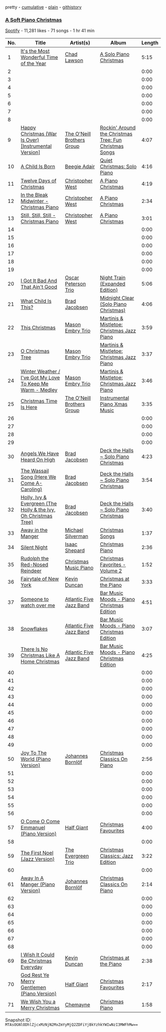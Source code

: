 pretty - [cumulative](/playlists/cumulative/7J8HlMdOq82WJAU6JmhR5d.md) - [plain](/playlists/plain/7J8HlMdOq82WJAU6JmhR5d) - [githistory](https://github.githistory.xyz/mackorone/spotify-playlist-archive/blob/main/playlists/plain/7J8HlMdOq82WJAU6JmhR5d)

### [A Soft Piano Christmas](https://open.spotify.com/playlist/7J8HlMdOq82WJAU6JmhR5d)

> 

[Spotify](https://open.spotify.com/user/spotify) - 11,281 likes - 71 songs - 1 hr 41 min

| No. | Title | Artist(s) | Album | Length |
|---|---|---|---|---|
| 1 | [It's the Most Wonderful Time of the Year](https://open.spotify.com/track/2JPjsCvn379yvhrQ3Mdlfv) | [Chad Lawson](https://open.spotify.com/artist/72uoxerTvAd7x3cbfYmNc8) | [A Solo Piano Christmas](https://open.spotify.com/album/2bG3qQqkhWssPLeGtEwvzY) | 5:15 |
| 2 | [](https://open.spotify.com/track/4bLV6dcjnHejKFKUm2lShe) | [](https://open.spotify.com/artist/0LyfQWJT6nXafLPZqxe9Of) | [](https://open.spotify.com/album/5NVZvHywOX33YAOZduxxCI) | 0:00 |
| 3 | [](https://open.spotify.com/track/6svYbhJNpBNGMABD4aXD3n) | [](https://open.spotify.com/artist/0LyfQWJT6nXafLPZqxe9Of) | [](https://open.spotify.com/album/5NVZvHywOX33YAOZduxxCI) | 0:00 |
| 4 | [](https://open.spotify.com/track/7LjZkTF371GIY71RNcBhhn) | [](https://open.spotify.com/artist/0LyfQWJT6nXafLPZqxe9Of) | [](https://open.spotify.com/album/5NVZvHywOX33YAOZduxxCI) | 0:00 |
| 5 | [](https://open.spotify.com/track/3rAH1KQB8gVAi6aNWtrpq6) | [](https://open.spotify.com/artist/0LyfQWJT6nXafLPZqxe9Of) | [](https://open.spotify.com/album/5NVZvHywOX33YAOZduxxCI) | 0:00 |
| 6 | [](https://open.spotify.com/track/0zQ4J02tYSeCCwHIyXYoUG) | [](https://open.spotify.com/artist/0LyfQWJT6nXafLPZqxe9Of) | [](https://open.spotify.com/album/5NVZvHywOX33YAOZduxxCI) | 0:00 |
| 7 | [](https://open.spotify.com/track/5YYJodC5nrcYFMoZben8OQ) | [](https://open.spotify.com/artist/0LyfQWJT6nXafLPZqxe9Of) | [](https://open.spotify.com/album/5NVZvHywOX33YAOZduxxCI) | 0:00 |
| 8 | [](https://open.spotify.com/track/1TtJJ7YP6JCQ3aH8PQpreD) | [](https://open.spotify.com/artist/0LyfQWJT6nXafLPZqxe9Of) | [](https://open.spotify.com/album/5NVZvHywOX33YAOZduxxCI) | 0:00 |
| 9 | [Happy Christmas \(War Is Over\) \[Instrumental Version\]](https://open.spotify.com/track/5fZIVmTYYXCDieEURgMwJ9) | [The O'Neill Brothers Group](https://open.spotify.com/artist/0cylxW7HGdK9xMdubw2oYW) | [Rockin' Around the Christmas Tree: Fun Christmas Songs](https://open.spotify.com/album/6C6ecrPwCvAlAwJdDinr0d) | 4:07 |
| 10 | [A Child Is Born](https://open.spotify.com/track/7jXhebc6g6U7vmUqofctKV) | [Beegie Adair](https://open.spotify.com/artist/5gYIhpLwCYoxh3V8KANZpI) | [Quiet Christmas: Solo Piano](https://open.spotify.com/album/3b68gZEVcnl4eeFfsowQaK) | 4:16 |
| 11 | [Twelve Days of Christmas](https://open.spotify.com/track/07hgAyhmt29WKznjaYFlQo) | [Christopher West](https://open.spotify.com/artist/6FsXOVxLro1VeFa5c6jK1y) | [A Piano Christmas](https://open.spotify.com/album/2MqdDdAlMBV1acG6uEsZ1X) | 4:19 |
| 12 | [In the Bleak Midwinter \- Christmas Piano](https://open.spotify.com/track/4oUw6PvzQVJSqM4XPHwKrn) | [Christopher West](https://open.spotify.com/artist/6FsXOVxLro1VeFa5c6jK1y) | [A Piano Christmas](https://open.spotify.com/album/2MqdDdAlMBV1acG6uEsZ1X) | 2:34 |
| 13 | [Still, Still, Still \- Christmas Piano](https://open.spotify.com/track/5GoY7XXKsArFSwKmlRRJdj) | [Christopher West](https://open.spotify.com/artist/6FsXOVxLro1VeFa5c6jK1y) | [A Piano Christmas](https://open.spotify.com/album/2MqdDdAlMBV1acG6uEsZ1X) | 3:01 |
| 14 | [](https://open.spotify.com/track/780IDoevWnKdz4mf4UoGjO) | [](https://open.spotify.com/artist/0LyfQWJT6nXafLPZqxe9Of) | [](https://open.spotify.com/album/4aBHuJfciuVyOcgAXX2NvJ) | 0:00 |
| 15 | [](https://open.spotify.com/track/5D1cCqqEUUlbTz0mrpb1DS) | [](https://open.spotify.com/artist/0LyfQWJT6nXafLPZqxe9Of) | [](https://open.spotify.com/album/4aBHuJfciuVyOcgAXX2NvJ) | 0:00 |
| 16 | [](https://open.spotify.com/track/3IMX6zQmyg6gZpmFmHYxiE) | [](https://open.spotify.com/artist/0LyfQWJT6nXafLPZqxe9Of) | [](https://open.spotify.com/album/4aBHuJfciuVyOcgAXX2NvJ) | 0:00 |
| 17 | [](https://open.spotify.com/track/7KlSdIDCajVZgAHpMTMV8Y) | [](https://open.spotify.com/artist/0LyfQWJT6nXafLPZqxe9Of) | [](https://open.spotify.com/album/4aBHuJfciuVyOcgAXX2NvJ) | 0:00 |
| 18 | [](https://open.spotify.com/track/6jnVe0mrlljgBx7il7YtUJ) | [](https://open.spotify.com/artist/0LyfQWJT6nXafLPZqxe9Of) | [](https://open.spotify.com/album/4aBHuJfciuVyOcgAXX2NvJ) | 0:00 |
| 19 | [](https://open.spotify.com/track/2DLDeRXsuBnTMtkBDghOcp) | [](https://open.spotify.com/artist/0LyfQWJT6nXafLPZqxe9Of) | [](https://open.spotify.com/album/4aBHuJfciuVyOcgAXX2NvJ) | 0:00 |
| 20 | [I Got It Bad And That Ain't Good](https://open.spotify.com/track/2kpaRWsZTE96rmw0NBfP0c) | [Oscar Peterson Trio](https://open.spotify.com/artist/0ldU0QJm31y0d6f57R1G2A) | [Night Train \(Expanded Edition\)](https://open.spotify.com/album/1wht9VwbCummrzrwOOjAm7) | 5:06 |
| 21 | [What Child Is This?](https://open.spotify.com/track/1TNwhjINz41KN2RQdNC8PC) | [Brad Jacobsen](https://open.spotify.com/artist/2qAOVsSeDczqT4oSWJ2q2s) | [Midnight Clear \(Solo Piano Christmas\)](https://open.spotify.com/album/3AIeAwdIGpzbOeFStZjNSv) | 4:06 |
| 22 | [This Christmas](https://open.spotify.com/track/0gWpfyUrTKSavND3OhIJpt) | [Mason Embry Trio](https://open.spotify.com/artist/3CAwTtzAtzwR6grP0UR2H5) | [Martinis & Mistletoe: Christmas Jazz Piano](https://open.spotify.com/album/0rw4XLoRjCgmFylQkuBFjH) | 3:59 |
| 23 | [O Christmas Tree](https://open.spotify.com/track/6aPvFohVtmfvhXwApum5MP) | [Mason Embry Trio](https://open.spotify.com/artist/3CAwTtzAtzwR6grP0UR2H5) | [Martinis & Mistletoe: Christmas Jazz Piano](https://open.spotify.com/album/0rw4XLoRjCgmFylQkuBFjH) | 3:37 |
| 24 | [Winter Weather / I've Got My Love To Keep Me Warm \- Medley](https://open.spotify.com/track/2rFXvFQc3qelulkmjbSaAM) | [Mason Embry Trio](https://open.spotify.com/artist/3CAwTtzAtzwR6grP0UR2H5) | [Martinis & Mistletoe: Christmas Jazz Piano](https://open.spotify.com/album/0rw4XLoRjCgmFylQkuBFjH) | 3:46 |
| 25 | [Christmas Time Is Here](https://open.spotify.com/track/0pxg2PC1vvyYDtzIhBHvN2) | [The O'Neill Brothers Group](https://open.spotify.com/artist/0cylxW7HGdK9xMdubw2oYW) | [Instrumental Piano Xmas Music](https://open.spotify.com/album/1qY8wVhzj5pDEYyADT5p9K) | 3:35 |
| 26 | [](https://open.spotify.com/track/6h0GngooCXUoRnC2Qm7GiA) | [](https://open.spotify.com/artist/0LyfQWJT6nXafLPZqxe9Of) | [](https://open.spotify.com/album/0yHBhRyRiqllCI9rRjGMfx) | 0:00 |
| 27 | [](https://open.spotify.com/track/5qWWJm8kurh3zkfbTTwpR7) | [](https://open.spotify.com/artist/0LyfQWJT6nXafLPZqxe9Of) | [](https://open.spotify.com/album/0yHBhRyRiqllCI9rRjGMfx) | 0:00 |
| 28 | [](https://open.spotify.com/track/3lykOhcfTlJmrlnVcXNpu0) | [](https://open.spotify.com/artist/0LyfQWJT6nXafLPZqxe9Of) | [](https://open.spotify.com/album/0yHBhRyRiqllCI9rRjGMfx) | 0:00 |
| 29 | [](https://open.spotify.com/track/07yTTMu0KdOVFXGnONq70v) | [](https://open.spotify.com/artist/0LyfQWJT6nXafLPZqxe9Of) | [](https://open.spotify.com/album/46zfewYmmVsU3sDnLMjTXC) | 0:00 |
| 30 | [Angels We Have Heard On High](https://open.spotify.com/track/7vqQmFt1mXh5H68PUS3HpZ) | [Brad Jacobsen](https://open.spotify.com/artist/2qAOVsSeDczqT4oSWJ2q2s) | [Deck the Halls \~ Solo Piano Christmas](https://open.spotify.com/album/4eTP9X1l4ipmAvTM283Ws2) | 4:23 |
| 31 | [The Wassail Song \(Here We Come A\-Caroling\)](https://open.spotify.com/track/6s762qoRM0crwCOU63DLd6) | [Brad Jacobsen](https://open.spotify.com/artist/2qAOVsSeDczqT4oSWJ2q2s) | [Deck the Halls \~ Solo Piano Christmas](https://open.spotify.com/album/4eTP9X1l4ipmAvTM283Ws2) | 3:54 |
| 32 | [Holly, Ivy & Evergreen \(The Holly & the Ivy, Oh Christmas Tree\)](https://open.spotify.com/track/2e9F77qXQzZlNKeQf3niAC) | [Brad Jacobsen](https://open.spotify.com/artist/2qAOVsSeDczqT4oSWJ2q2s) | [Deck the Halls \~ Solo Piano Christmas](https://open.spotify.com/album/4eTP9X1l4ipmAvTM283Ws2) | 3:40 |
| 33 | [Away in the Manger](https://open.spotify.com/track/2eCL6HqJTc5uxBPYIWQDnH) | [Michael Silverman](https://open.spotify.com/artist/59PMoeYMK4U67YYzVWZGoi) | [Christmas Songs](https://open.spotify.com/album/4YbNVHq2H8O6gg9ipsCGQK) | 1:37 |
| 34 | [Silent Night](https://open.spotify.com/track/6keo2fmh6aHU5aTdMijgYV) | [Isaac Shepard](https://open.spotify.com/artist/1DwN9SgcUTscLOl70fwS7b) | [Christmas Piano](https://open.spotify.com/album/2gYyEzmwxK0BBaXumbrygf) | 2:36 |
| 35 | [Rudolph the Red\-Nosed Reindeer](https://open.spotify.com/track/3Nq46Zx5hHSZGtwS1Dzzue) | [Christmas Music Piano](https://open.spotify.com/artist/7IuSnbAPEySACDDYEKdBcn) | [Christmas Favorites \- Volume 2](https://open.spotify.com/album/1pY5Tx8t82kIBZeJwwWjHN) | 1:52 |
| 36 | [Fairytale of New York](https://open.spotify.com/track/3KOJjkgH7r5nHamhCAmmb5) | [Kevin Duncan](https://open.spotify.com/artist/2Kg6QagAYT2ttYNxWnlADj) | [Christmas at the Piano](https://open.spotify.com/album/3YrqmcMeScUTkGq0wGT5IE) | 3:33 |
| 37 | [Someone to watch over me](https://open.spotify.com/track/0XTT6PvSOr277rofOPecQx) | [Atlantic Five Jazz Band](https://open.spotify.com/artist/2utgbFODWxZ6ZPLVhRaToA) | [Bar Music Moods \- Piano Christmas Edition](https://open.spotify.com/album/2COlnBwj3erhL8zlJAbeh4) | 4:51 |
| 38 | [Snowflakes](https://open.spotify.com/track/4ysDXAN3TX9EJajWSsozHX) | [Atlantic Five Jazz Band](https://open.spotify.com/artist/2utgbFODWxZ6ZPLVhRaToA) | [Bar Music Moods \- Piano Christmas Edition](https://open.spotify.com/album/2COlnBwj3erhL8zlJAbeh4) | 3:07 |
| 39 | [There Is No Christmas Like A Home Christmas](https://open.spotify.com/track/6Yar1jn8jxUR1VqR9VqW78) | [Atlantic Five Jazz Band](https://open.spotify.com/artist/2utgbFODWxZ6ZPLVhRaToA) | [Bar Music Moods \- Piano Christmas Edition](https://open.spotify.com/album/2COlnBwj3erhL8zlJAbeh4) | 4:25 |
| 40 | [](https://open.spotify.com/track/2BA9lxm5WcM1Ek98E70gav) | [](https://open.spotify.com/artist/0LyfQWJT6nXafLPZqxe9Of) | [](https://open.spotify.com/album/7c61x1Ib6uiyBut89oZQBD) | 0:00 |
| 41 | [](https://open.spotify.com/track/4XsCqXKu6sPdY0548ElOuX) | [](https://open.spotify.com/artist/0LyfQWJT6nXafLPZqxe9Of) | [](https://open.spotify.com/album/2RarOAXZmYHWw3Zk23vyDa) | 0:00 |
| 42 | [](https://open.spotify.com/track/3U9kUtbt96KdmmGtt1c6EI) | [](https://open.spotify.com/artist/0LyfQWJT6nXafLPZqxe9Of) | [](https://open.spotify.com/album/2RarOAXZmYHWw3Zk23vyDa) | 0:00 |
| 43 | [](https://open.spotify.com/track/1gGlPQjBUdJ7mTtcumuFjC) | [](https://open.spotify.com/artist/0LyfQWJT6nXafLPZqxe9Of) | [](https://open.spotify.com/album/0pUvAtUzuXKBAFTzuvxLcL) | 0:00 |
| 44 | [](https://open.spotify.com/track/7dI8S6I15B1VoKAAoHBKZ5) | [](https://open.spotify.com/artist/0LyfQWJT6nXafLPZqxe9Of) | [](https://open.spotify.com/album/5AndhwkQZOMBNMbDeVrAAV) | 0:00 |
| 45 | [](https://open.spotify.com/track/4D0jUYYtsdJywfap3EZg3S) | [](https://open.spotify.com/artist/0LyfQWJT6nXafLPZqxe9Of) | [](https://open.spotify.com/album/3XNGnpf2mWrkFGRfI67AmW) | 0:00 |
| 46 | [](https://open.spotify.com/track/2i9tle5pcFC30juQxD8q4p) | [](https://open.spotify.com/artist/0LyfQWJT6nXafLPZqxe9Of) | [](https://open.spotify.com/album/0yHBhRyRiqllCI9rRjGMfx) | 0:00 |
| 47 | [](https://open.spotify.com/track/5RH7e8dotrJNLdfbDgXkxG) | [](https://open.spotify.com/artist/0LyfQWJT6nXafLPZqxe9Of) | [](https://open.spotify.com/album/0pCLie2ziptu5IJwLPJzhI) | 0:00 |
| 48 | [](https://open.spotify.com/track/2FfrdvaIfa9rTf1DnBs6aX) | [](https://open.spotify.com/artist/0LyfQWJT6nXafLPZqxe9Of) | [](https://open.spotify.com/album/7JgDv3Hv4QlA6w6v9yYq2m) | 0:00 |
| 49 | [](https://open.spotify.com/track/5QarVtsSmGDiIsCy49yLEs) | [](https://open.spotify.com/artist/0LyfQWJT6nXafLPZqxe9Of) | [](https://open.spotify.com/album/0jN1WfdTAdNwP3dAPKUlym) | 0:00 |
| 50 | [Joy To The World \(Piano Version\)](https://open.spotify.com/track/0OBXPJ5YRVJGYHAR78FtY2) | [Johannes Bornlöf](https://open.spotify.com/artist/1yLIaxyVkZnLMXhfRSYEjV) | [Christmas Classics On Piano](https://open.spotify.com/album/2z4Fmyp1S27K49o1eHLRmV) | 2:56 |
| 51 | [](https://open.spotify.com/track/2TmN1Q6XWnCV4BE7yNyTmt) | [](https://open.spotify.com/artist/0LyfQWJT6nXafLPZqxe9Of) | [](https://open.spotify.com/album/1gVc0hHR4O2g3eDPwX8CMn) | 0:00 |
| 52 | [](https://open.spotify.com/track/7vTU3jaddNDNycENrbH690) | [](https://open.spotify.com/artist/0LyfQWJT6nXafLPZqxe9Of) | [](https://open.spotify.com/album/3iu4gkzcCFEY7MPr3uJkaK) | 0:00 |
| 53 | [](https://open.spotify.com/track/3OFVPnd0PkfVsOD0MF2BkA) | [](https://open.spotify.com/artist/0LyfQWJT6nXafLPZqxe9Of) | [](https://open.spotify.com/album/7JgDv3Hv4QlA6w6v9yYq2m) | 0:00 |
| 54 | [](https://open.spotify.com/track/0byIYyVrEZkAg6cwl9gAfz) | [](https://open.spotify.com/artist/0LyfQWJT6nXafLPZqxe9Of) | [](https://open.spotify.com/album/1gVc0hHR4O2g3eDPwX8CMn) | 0:00 |
| 55 | [](https://open.spotify.com/track/3qUCIw0vwknzxksvu5OrFf) | [](https://open.spotify.com/artist/0LyfQWJT6nXafLPZqxe9Of) | [](https://open.spotify.com/album/6PAOEFCeBAB3QyTVrkNvXT) | 0:00 |
| 56 | [](https://open.spotify.com/track/1CRpttW8EKGeCeuUg5yuo7) | [](https://open.spotify.com/artist/0LyfQWJT6nXafLPZqxe9Of) | [](https://open.spotify.com/album/11LCC0z6mZk9Mk8UVff2Rg) | 0:00 |
| 57 | [O Come O Come Emmanuel \(Piano Version\)](https://open.spotify.com/track/4F3LK04xkjQSBn0kD4wUK5) | [Half Giant](https://open.spotify.com/artist/3nEq4JXO2GPqB7n95OacSk) | [Christmas Favourites](https://open.spotify.com/album/6k9vWtHRx68135B2YIpAN1) | 4:00 |
| 58 | [](https://open.spotify.com/track/3wa07vRutRz7omoaF8Y203) | [](https://open.spotify.com/artist/0LyfQWJT6nXafLPZqxe9Of) | [](https://open.spotify.com/album/6PAOEFCeBAB3QyTVrkNvXT) | 0:00 |
| 59 | [The First Noel \(Jazz Version\)](https://open.spotify.com/track/0N8NC3x07GiqRAkHIFa3YG) | [The Evergreen Trio](https://open.spotify.com/artist/20vIrAPa9XfzrBf4z6H54v) | [Christmas Classics: Jazz Edition](https://open.spotify.com/album/3IIL9yw2gvW7fUbkqg1rMa) | 3:22 |
| 60 | [](https://open.spotify.com/track/45yPqVg5dHBwsEK1Z72DwW) | [](https://open.spotify.com/artist/0LyfQWJT6nXafLPZqxe9Of) | [](https://open.spotify.com/album/1gVc0hHR4O2g3eDPwX8CMn) | 0:00 |
| 61 | [Away In A Manger \(Piano Version\)](https://open.spotify.com/track/6qq364Edy3rdoD3SXiG716) | [Johannes Bornlöf](https://open.spotify.com/artist/1yLIaxyVkZnLMXhfRSYEjV) | [Christmas Classics On Piano](https://open.spotify.com/album/2z4Fmyp1S27K49o1eHLRmV) | 2:14 |
| 62 | [](https://open.spotify.com/track/1zoEq36zYZOLY1xaAfxujU) | [](https://open.spotify.com/artist/0LyfQWJT6nXafLPZqxe9Of) | [](https://open.spotify.com/album/0pUvAtUzuXKBAFTzuvxLcL) | 0:00 |
| 63 | [](https://open.spotify.com/track/66mfPFzGKc6Y62YQx9QdZl) | [](https://open.spotify.com/artist/0LyfQWJT6nXafLPZqxe9Of) | [](https://open.spotify.com/album/0vC2jwHlYlIBt0omi48bmm) | 0:00 |
| 64 | [](https://open.spotify.com/track/5XB4pCmfsspHUDOSTck6tM) | [](https://open.spotify.com/artist/0LyfQWJT6nXafLPZqxe9Of) | [](https://open.spotify.com/album/1tSOQefweVeEW65XKip9X0) | 0:00 |
| 65 | [](https://open.spotify.com/track/2DU5BBascxQF2g1zcL3peJ) | [](https://open.spotify.com/artist/0LyfQWJT6nXafLPZqxe9Of) | [](https://open.spotify.com/album/11LCC0z6mZk9Mk8UVff2Rg) | 0:00 |
| 66 | [](https://open.spotify.com/track/2KlZUlzgIOcWTkAkpHcD9S) | [](https://open.spotify.com/artist/0LyfQWJT6nXafLPZqxe9Of) | [](https://open.spotify.com/album/1gVc0hHR4O2g3eDPwX8CMn) | 0:00 |
| 67 | [](https://open.spotify.com/track/1RNzv8ufhQVyQIt6wYH2UY) | [](https://open.spotify.com/artist/0LyfQWJT6nXafLPZqxe9Of) | [](https://open.spotify.com/album/0vC2jwHlYlIBt0omi48bmm) | 0:00 |
| 68 | [](https://open.spotify.com/track/35tbXTZlU8oY7JXSfz2BX2) | [](https://open.spotify.com/artist/0LyfQWJT6nXafLPZqxe9Of) | [](https://open.spotify.com/album/36wbWnwlHMPnchlke4pGbP) | 0:00 |
| 69 | [I Wish It Could Be Christmas Everyday](https://open.spotify.com/track/0wPujtWCbSrEy5eylY7SAn) | [Kevin Duncan](https://open.spotify.com/artist/2Kg6QagAYT2ttYNxWnlADj) | [Christmas at the Piano](https://open.spotify.com/album/3YrqmcMeScUTkGq0wGT5IE) | 2:38 |
| 70 | [God Rest Ye Merry Gentlemen \(Piano Version\)](https://open.spotify.com/track/6vB4uPVjC4sadwygZ2m7pj) | [Half Giant](https://open.spotify.com/artist/3nEq4JXO2GPqB7n95OacSk) | [Christmas Favourites](https://open.spotify.com/album/6k9vWtHRx68135B2YIpAN1) | 2:17 |
| 71 | [We Wish You a Merry Christmas](https://open.spotify.com/track/7djE736GUrIxw7HtHo0ZI8) | [Chemayne](https://open.spotify.com/artist/3Wl6XL61V0pRkj13dgItId) | [Christmas Piano](https://open.spotify.com/album/70IMAyBu1KzdLsY5bwanHs) | 1:58 |

Snapshot ID: `MTAsOGNlODhlZjcxMzNjN2MxZmYyMjQ2ZDFiYjBkYzhkYWIwNzI3MWFhMw==`
